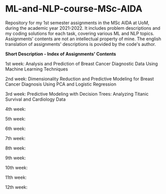 # ML-and-NLP-course-MSc-AIDA
 Repository for my 1st semester assignments in the MSc AIDA at UoM, during the academic year 2021-2022. It includes problem descriptions and my coding solutions for each task, covering various ML and NLP topics. Assignments' contents are not an intellectual property of mine. The english translation of assignments' descriptions is povided by the code's author.

**Short Description - Index of Assignments' Contents**

1st week: Analysis and Prediction of Breast Cancer Diagnostic Data Using Machine Learning Techniques

2nd week: Dimensionality Reduction and Predictive Modeling for Breast Cancer Diagnosis Using PCA and Logistic Regression

3rd week: Predictive Modeling with Decision Trees: Analyzing Titanic Survival and Cardiology Data

4th week:

5th week:

6th week:

7th week:

8th week:

9th week:

10th week:

11th week:

12th week:

